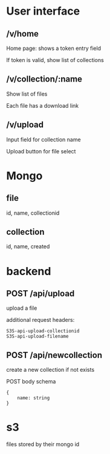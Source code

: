 # User interface

## /v/home

Home page: shows a token entry field

If token is valid, show list of collections

## /v/collection/:name

Show list of files

Each file has a download link

## /v/upload

Input field for collection name

Upload button for file select

# Mongo

## file

id, name, collectionid

## collection

id, name, created

# backend

## POST /api/upload

upload a file

additional request headers:

```
S3S-api-upload-collectionid
S3S-api-upload-filename
```

## POST /api/newcollection

create a new collection if not exists

POST body schema

```
{
    name: string
}
```

# s3

files stored by their mongo id